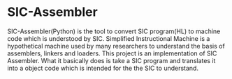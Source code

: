 # SIC-Assembler
SIC-Assembler(Python) is the tool to convert SIC program(HL) to machine code which is understood by SIC.
Simplified Instructional Machine is a hypothetical machine used by many researchers to understand the basis of assemblers, linkers and loaders. This project is an implementation of SIC Assembler. What it basically does is take a SIC program and translates it into a object code which is intended for the the SIC to understand.
